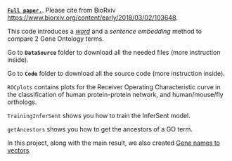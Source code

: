 
[**```Full paper.```**](https://github.com/datduong/NLPMethods2CompareGOterms/tree/master/Paper.pdf). Please cite from BioRxiv https://www.biorxiv.org/content/early/2018/03/02/103648. 

This code introduces a [*word*](https://en.wikipedia.org/wiki/Word_embedding) and a *sentence embedding* method to compare 2 Gene Ontology terms. 

Go to **```DataSource```** folder to download all the needed files (more instruction inside). 

Go to **```Code```** folder to download all the source code (more instruction inside). 

```ROCplots``` contains plots for the Receiver Operating Characteristic curve in the classification of human protein-protein network, and human/mouse/fly orthologs.

```TrainingInferSent``` shows you how to train the InferSent model. 

```getAncestors``` shows you how to get the ancestors of a GO term. 

In this project, along with the main result, we also created [Gene names to vectors](https://drive.google.com/file/d/1W6BuDTve0oxHHao4X-ILtGArBMz6lmf2/view?usp=sharing).


